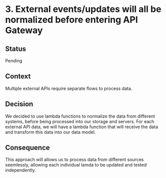 # 3. External events/updates will all be normalized before entering API Gateway

## Status
Pending

## Context

 Multiple external APIs require separate flows to process data. 

## Decision

We decided to use lambda functions to normalize the data from different systems, before being processed into our storage and servers. For each external API data, we will have a lambda function that will receive the data and transform this data into our data model.

## Consequence

This approach will allows us to process data from different sources seemlessly, allowing each individual lamda to be updated and tested independently. 
